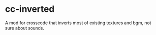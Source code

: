 # cc-inverted
A mod for crosscode that inverts most of existing textures and bgm, not sure about sounds.
